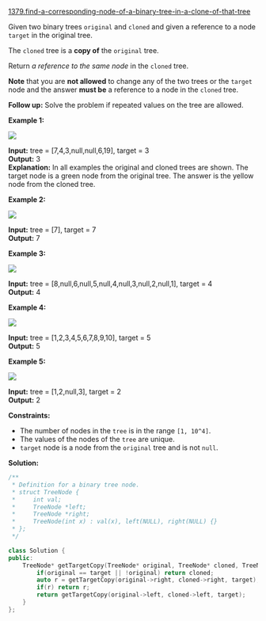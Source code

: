 [1379.find-a-corresponding-node-of-a-binary-tree-in-a-clone-of-that-tree](https://leetcode.com/problems/find-a-corresponding-node-of-a-binary-tree-in-a-clone-of-that-tree/)  

Given two binary trees `original` and `cloned` and given a reference to a node `target` in the original tree.

The `cloned` tree is a **copy of** the `original` tree.

Return _a reference to the same node_ in the `cloned` tree.

**Note** that you are **not allowed** to change any of the two trees or the `target` node and the answer **must be** a reference to a node in the `cloned` tree.

**Follow up:** Solve the problem if repeated values on the tree are allowed.

**Example 1:**

![](https://assets.leetcode.com/uploads/2020/02/21/e1.png)

  
**Input:** tree = \[7,4,3,null,null,6,19\], target = 3  
**Output:** 3  
**Explanation:** In all examples the original and cloned trees are shown. The target node is a green node from the original tree. The answer is the yellow node from the cloned tree.  

**Example 2:**

![](https://assets.leetcode.com/uploads/2020/02/21/e2.png)

  
**Input:** tree = \[7\], target =  7  
**Output:** 7  

**Example 3:**

![](https://assets.leetcode.com/uploads/2020/02/21/e3.png)

  
**Input:** tree = \[8,null,6,null,5,null,4,null,3,null,2,null,1\], target = 4  
**Output:** 4  

**Example 4:**

![](https://assets.leetcode.com/uploads/2020/02/21/e4.png)

  
**Input:** tree = \[1,2,3,4,5,6,7,8,9,10\], target = 5  
**Output:** 5  

**Example 5:**

![](https://assets.leetcode.com/uploads/2020/02/21/e5.png)

  
**Input:** tree = \[1,2,null,3\], target = 2  
**Output:** 2  

**Constraints:**

*   The number of nodes in the `tree` is in the range `[1, 10^4]`.
*   The values of the nodes of the `tree` are unique.
*   `target` node is a node from the `original` tree and is not `null`.  



**Solution:**  

```cpp
/**
 * Definition for a binary tree node.
 * struct TreeNode {
 *     int val;
 *     TreeNode *left;
 *     TreeNode *right;
 *     TreeNode(int x) : val(x), left(NULL), right(NULL) {}
 * };
 */

class Solution {
public:
    TreeNode* getTargetCopy(TreeNode* original, TreeNode* cloned, TreeNode* target) {
        if(original == target || !original) return cloned;
        auto r = getTargetCopy(original->right, cloned->right, target);
        if(r) return r;
        return getTargetCopy(original->left, cloned->left, target);
    }
};
```
      